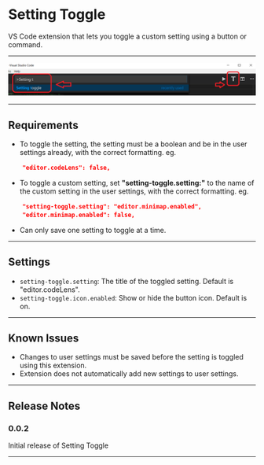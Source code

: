 # Setting Toggle

VS Code extension that lets you toggle a custom setting using a button or command.

---
<img src="https://raw.githubusercontent.com/Ho-Wan/vscode-setting-toggle/master/images/setting-toggle-img1.png"/>

---
## Requirements

- To toggle the setting, the setting must be a boolean and be in the user settings already, with the correct formatting. eg.
``` JSON
    "editor.codeLens": false,
```
- To toggle a custom setting, set **"setting-toggle.setting:"** to the name of the custom setting in the user settings, with the correct formatting. eg.
``` JSON
    "setting-toggle.setting": "editor.minimap.enabled",
    "editor.minimap.enabled": false,
```
- Can only save one setting to toggle at a time.

---
## Settings

- `setting-toggle.setting`: The title of the toggled setting. Default is "editor.codeLens".
- `setting-toggle.icon.enabled`: Show or hide the button icon. Default is on.

---
## Known Issues

- Changes to user settings must be saved before the setting is toggled using this extension.
- Extension does not automatically add new settings to user settings.

---
## Release Notes

### 0.0.2

Initial release of Setting Toggle

---